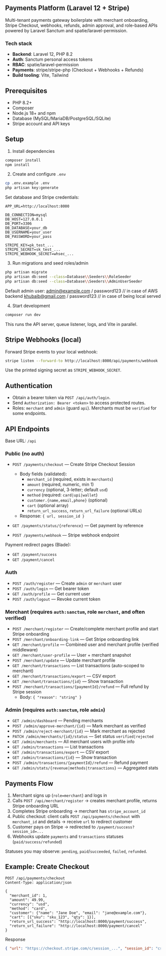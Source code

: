 ## Payments Platform (Laravel 12 + Stripe)

Multi-tenant payments gateway boilerplate with merchant onboarding, Stripe Checkout, webhooks, refunds, admin approval, and role-based APIs powered by Laravel Sanctum and spatie/laravel-permission.

### Tech stack
- **Backend**: Laravel 12, PHP 8.2
- **Auth**: Sanctum personal access tokens
- **RBAC**: spatie/laravel-permission
- **Payments**: stripe/stripe-php (Checkout + Webhooks + Refunds)
- **Build tooling**: Vite, Tailwind

## Prerequisites
- PHP 8.2+
- Composer
- Node.js 18+ and npm
- Database (MySQL/MariaDB/PostgreSQL/SQLite)
- Stripe account and API keys

## Setup
1) Install dependencies
```bash
composer install
npm install
```

2) Create and configure `.env`
```bash
cp .env.example .env
php artisan key:generate
```
Set database and Stripe credentials:
```env
APP_URL=http://localhost:8000

DB_CONNECTION=mysql
DB_HOST=127.0.0.1
DB_PORT=3306
DB_DATABASE=your_db
DB_USERNAME=your_user
DB_PASSWORD=your_pass

STRIPE_KEY=pk_test_...
STRIPE_SECRET=sk_test_...
STRIPE_WEBHOOK_SECRET=whsec_...
```

3) Run migrations and seed roles/admin
```bash
php artisan migrate
php artisan db:seed --class=Database\\Seeders\\RoleSeeder
php artisan db:seed --class=Database\\Seeders\\AdminUserSeeder
```

Default admin user: 
admin@example.com / password123 // in case of AWS backend
khubaib@gmail.com / password123 // in case of being local served


4) Start development
```bash
composer run dev
```
This runs the API server, queue listener, logs, and Vite in parallel.

## Stripe Webhooks (local)
Forward Stripe events to your local webhook:
```bash
stripe listen --forward-to http://localhost:8000/api/payments/webhook
```
Use the printed signing secret as `STRIPE_WEBHOOK_SECRET`.

## Authentication
- Obtain a bearer token via `POST /api/auth/login`.
- Send `Authorization: Bearer <token>` to access protected routes.
- Roles: `merchant` and `admin` (guard `api`). Merchants must be `verified` for some endpoints.

## API Endpoints
Base URL: `/api`

### Public (no auth)
- `POST /payments/checkout` — Create Stripe Checkout Session
  - Body fields (validated):
    - `merchant_id` (required, exists in `merchants`)
    - `amount` (required, numeric, min 1)
    - `currency` (optional, 3-letter; default `usd`)
    - `method` (required: `card|upi|wallet`)
    - `customer.{name,email,phone}` (optional)
    - `cart` (optional array)
    - `return_url_success`, `return_url_failure` (optional URLs)
  - Response: `{ url, session_id }`

- `GET /payments/status/{reference}` — Get payment by reference

- `POST /payments/webhook` — Stripe webhook endpoint

Payment redirect pages (Blade):
- `GET /payment/success`
- `GET /payment/cancel`

### Auth
- `POST /auth/register` — Create `admin` or `merchant` user
- `POST /auth/login` — Get bearer token
- `GET /auth/profile` — Get current user
- `POST /auth/logout` — Revoke current token

### Merchant (requires `auth:sanctum`, role `merchant`, and often verified)
- `POST /merchant/register` — Create/complete merchant profile and start Stripe onboarding
- `POST /merchant/onboarding-link` — Get Stripe onboarding link
- `GET /merchant/profile` — Combined user and merchant profile (verified middleware)
- `GET /merchant/user-profile` — User + merchant snapshot
- `POST /merchant/update` — Update merchant profile
- `GET /merchant/transactions` — List transactions (auto-scoped to merchant)
- `GET /merchant/transactions/export` — CSV export
- `GET /merchant/transactions/{id}` — Show transaction
- `POST /merchant/transactions/{paymentId}/refund` — Full refund by Stripe session
  - Body: `{ "reason": "string" }`

### Admin (requires `auth:sanctum`, role `admin`)
- `GET /admin/dashboard` — Pending merchants
- `POST /admin/approve-merchant/{id}` — Mark merchant as verified
- `POST /admin/reject-merchant/{id}` — Mark merchant as rejected
- `PATCH /admin/merchants/{id}/status` — Set status `verified|rejected`
- `GET /admin/merchants` — All merchant users with profile info
- `GET /admin/transactions` — List transactions
- `GET /admin/transactions/export` — CSV export
- `GET /admin/transactions/{id}` — Show transaction
- `POST /admin/transactions/{paymentId}/refund` — Refund payment
- `GET /admin/stats/{revenue|methods|transactions}` — Aggregated stats

## Payments Flow
1) Merchant signs up (`role=merchant`) and logs in
2) Calls `POST /api/merchant/register` → creates merchant profile, returns Stripe onboarding URL
3) Completes Stripe onboarding → merchant has `stripe_account_id`
4) Public checkout: client calls `POST /api/payments/checkout` with `merchant_id` and details → receive `url` to redirect customer
5) Customer pays on Stripe → redirected to `/payment/success?session_id=...`
6) Webhooks update `payments` and `transactions` statuses (`paid/success/refunded`)

Statuses you may observe: `pending`, `paid`/`succeeded`, `failed`, `refunded`.

## Example: Create Checkout
```http
POST /api/payments/checkout
Content-Type: application/json

{
  "merchant_id": 1,
  "amount": 49.99,
  "currency": "usd",
  "method": "card",
  "customer": {"name": "Jane Doe", "email": "jane@example.com"},
  "cart": [{"sku": "sku_123", "qty": 1}],
  "return_url_success": "http://localhost:8000/payment/success",
  "return_url_failure": "http://localhost:8000/payment/cancel"
}
```
Response
```json
{ "url": "https://checkout.stripe.com/c/session_...", "session_id": "cs_test_..." }
```
